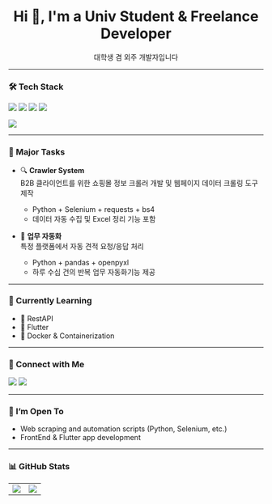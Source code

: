 <!-- README.md -->

<h1 align="center">Hi 👋, I'm a Univ Student & Freelance Developer</h1>
<p align="center">
  대학생 겸 외주 개발자입니다
</p>

---

### 🛠️ Tech Stack

<p align="left">
  <img src="https://img.shields.io/badge/Python-3776AB?style=flat&logo=python&logoColor=white"/>
  <img src="https://img.shields.io/badge/Dart-0175C2?style=flat&logo=dart&logoColor=white"/>
  <img src="https://img.shields.io/badge/Flutter-02569B?style=flat&logo=flutter&logoColor=white"/>
  <img src="https://img.shields.io/badge/Java-007396?style=flat&logo=java&logoColor=white"/>
</p>

<img src="https://github-readme-stats.vercel.app/api/top-langs/?username=lsu7202&layout=compact&theme=tokyonight" />

---

### 📁 Major Tasks

- 🔍 **Crawler System**  
  B2B 클라이언트를 위한 쇼핑몰 정보 크롤러 개발 및 웹페이지 데이터 크롤링 도구 제작 
  - Python + Selenium + requests + bs4 
  - 데이터 자동 수집 및 Excel 정리 기능 포함

- 🤖 **업무 자동화**  
  특정 플랫폼에서 자동 견적 요청/응답 처리  
  - Python + pandas + openpyxl
  - 하루 수십 건의 반복 업무 자동화기능 제공

---

### 🧠 Currently Learning

- 🔹 RestAPI
- 🔹 Flutter
- 🔹 Docker & Containerization

---

### 🔗 Connect with Me

<p>
  <a href="mailto:coms1768@naver.com"><img src="https://img.shields.io/badge/Email-coms1768@naver.com-red?style=flat-square&logo=gmail" /></a>
  <a href="https://instagram.com/_____lsu_____"><img src="https://img.shields.io/badge/Instagram-@_____lsu_____-E4405F?style=flat-square&logo=instagram&logoColor=white" /></a>
</p>

---

### 🤝 I’m Open To

- Web scraping and automation scripts (Python, Selenium, etc.)
- FrontEnd & Flutter app development

---

### 📊 GitHub Stats

<table>
  <tr>
    <td>
      <img src="https://github-readme-stats.vercel.app/api?username=lsu7202&show_icons=true&theme=tokyonight" />
    </td>
    <td>
      <img src="https://github-readme-streak-stats.herokuapp.com?user=lsu7202&theme=tokyonight" />
    </td>
  </tr>
</table>

